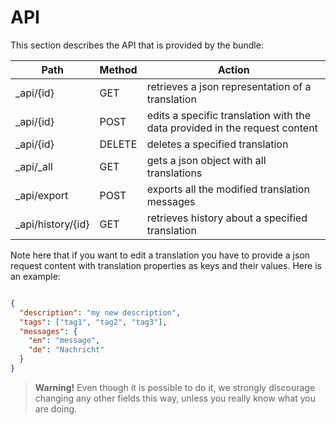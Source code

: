 # API

This section describes the API that is provided by the bundle:

| Path              | Method  | Action
|-------------------|---------|------------
| _api/{id}         | GET     | retrieves a json representation of a translation
| _api/{id}         | POST    | edits a specific translation with the data provided in the request content
| _api/{id}         | DELETE  | deletes a specified translation 
| _api/_all         | GET     | gets a json object with all translations 
| _api/export       | POST    | exports all the modified translation messages 
| _api/history/{id} | GET     | retrieves history about a specified translation 

Note here that if you want to edit a translation you have to provide a json 
request content with translation properties as keys and their values. Here is an
example:

```json

{
  "description": "my new description",
  "tags": ["tag1", "tag2", "tag3"],
  "messages": {
    "en": "message",
    "de": "Nachricht"
  }
}

```

> **Warning!** Even though it is possible to do it, we strongly discourage changing any other 
fields this way, unless you really know what you are doing.
 